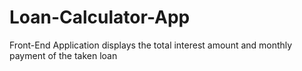 # Loan-Calculator-App
Front-End Application displays the total interest amount and monthly payment of the taken loan 
